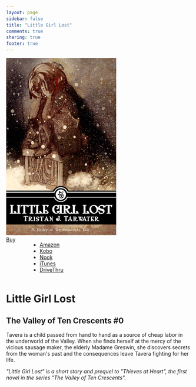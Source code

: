 ```yaml
---
layout: page
sidebar: false
title: "Little Girl Lost"
comments: true
sharing: true
footer: true
---
```


<div class="row spotlight">
   <div class="small-12 medium-4 text-center left spotlight-left">
<img src="/images/books/little-girl-lost.jpg" alt="Little Girl Lost book cover" title="Little Girl Lost" class="spotlight-cover box-shadow">
  <div class="small-12 columns">
   <a href="#" data-dropdown="drop" class="button radius dropdown sales-large">Buy</a><br>
<ul id="drop" data-dropdown-content class="f-dropdown text-left">
  <li><a href="http://www.amazon.com/dp/B007UIYEAW/?tag=bathelup-20">Amazon</a></li>
  <li><a href="http://store.kobobooks.com/en-US/ebook/little-girl-lost-20">Kobo</a></li>
  <li><a href="http://www.barnesandnoble.com/w/little-girl-lost-tristan-j-tarwater/1112131282">Nook</a></li>
  <li><a href="https://itunes.apple.com/us/book/little-girl-lost/id587329154">iTunes</a></li>
  <li><a href="http://www.drivethrufiction.com/product/122081/Little-Girl-Lost">DriveThru</a></li>
</ul>
  </div>
  </div>
   <div class="small-12 medium-8 spotlight-blurb right">
   <h1>Little Girl Lost</h1>
   <h2 class="subheader">The Valley of Ten Crescents #0</h2>
   <p>Tavera is a child passed from hand to hand as a source of cheap labor in the underworld of the Valley. When she finds herself at the mercy of the vicious sausage maker, the elderly Madame Greswin, she discovers secrets from the woman's past and the consequences leave Tavera fighting for her life.</p>
   <p><em>"Little Girl Lost" is a short story and prequel to "Thieves at Heart", the first novel in the series "The Valley of Ten Crescents".</em></p>
   </div>
  </div>